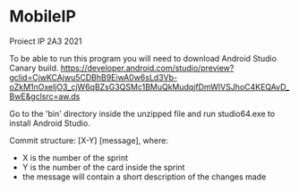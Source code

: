 # MobileIP
Proiect IP 2A3 2021

To be able to run this program you will need to download Android Studio Canary build.
https://developer.android.com/studio/preview?gclid=CjwKCAjwu5CDBhB9EiwA0w6sLd3Vb-oZkM1nOxeljO3_cjW6qBZsG3QSMc1BMuQkMudqjfDmWIVSJhoC4KEQAvD_BwE&gclsrc=aw.ds

Go to the 'bin' directory inside the unzipped file and run studio64.exe to install Android Studio.

Commit structure: [X-Y] [message], where:
  - X is the number of the sprint
  - Y is the number of the card inside the sprint
  - the message will contain a short description of the changes made
